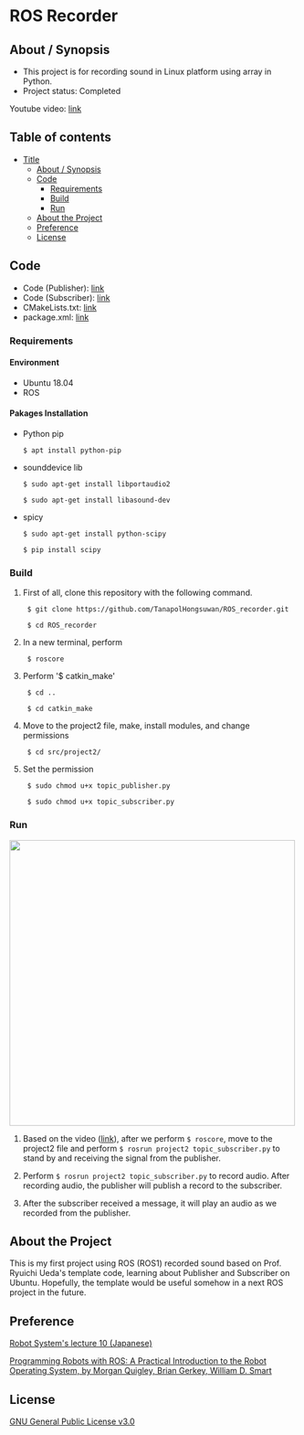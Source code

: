 # ROS Recorder

## About / Synopsis

* This project is for recording sound in Linux platform using array in Python.
* Project status: Completed

Youtube video: [link]()

## Table of contents

* [Title](#ros-recorder)
  * [About / Synopsis](#about--synopsis)
  * [Code](#code)
    * [Requirements](#requirements)
    * [Build](#build)
    * [Run](#run)
  * [About the Project](#about-the-project)
  * [Preference](#preference)
  * [License](#license)
  
## Code

* Code (Publisher): [link](https://github.com/TanapolHongsuwan/ROS_recorder/blob/main/topic_publisher.py)
* Code (Subscriber): [link](https://github.com/TanapolHongsuwan/ROS_recorder/blob/main/topic_subscriber.py)
* CMakeLists.txt: [link](https://github.com/TanapolHongsuwan/ROS_recorder/blob/main/CMakeLists.txt)
* package.xml: [link](https://github.com/TanapolHongsuwan/ROS_recorder/blob/main/package.xml)

### Requirements

#### Environment

  * Ubuntu 18.04
  * ROS
  
#### Pakages Installation

  * Python pip 
  
  		$ apt install python-pip
  
  * sounddevice lib
  
  		$ sudo apt-get install libportaudio2
  		
		$ sudo apt-get install libasound-dev
		    
  * spicy
  		
		$ sudo apt-get install python-scipy
  
  		$ pip install scipy
  
### Build

1. First of all, clone this repository with the following command.

		$ git clone https://github.com/TanapolHongsuwan/ROS_recorder.git
       
		$ cd ROS_recorder

2. In a new terminal, perform
		
		$ roscore
		
3. Perform '$ catkin_make'

		$ cd ..
		
		$ cd catkin_make
       
4. Move to the project2 file, make, install modules, and change permissions

		$ cd src/project2/
		
5. Set the permission

		$ sudo chmod u+x topic_publisher.py
		
		$ sudo chmod u+x topic_subscriber.py
  
### Run

<img src="" width = "500">

1. Based on the video ([link]()), after we perform `$ roscore`, move to the project2 file and perform `$ rosrun project2 topic_subscriber.py` to stand by and receiving the signal from the publisher.

2. Perform `$ rosrun project2 topic_subscriber.py` to record audio. After recording audio, the publisher will publish a record to the subscriber.

3. After the subscriber received a message, it will play an audio as we recorded from the publisher.

## About the Project

This is my first project using ROS (ROS1) recorded sound based on Prof. Ryuichi Ueda's template code, learning about Publisher and Subscriber on Ubuntu. Hopefully, the template would be useful somehow in a next ROS project in the future.

## Preference

[Robot System's lecture 10 (Japanese)](https://ryuichiueda.github.io/robosys2020/lesson10_ros.html#/)

[Programming Robots with ROS: A Practical Introduction to the Robot Operating System, by Morgan Quigley, Brian Gerkey, William D. Smart](https://www.amazon.com/Programming-Robots-ROS-Practical-Introduction/dp/1449323898)

## License

[GNU General Public License v3.0](https://github.com/TanapolHongsuwan/ROS_recorder/blob/main/COPYING)
